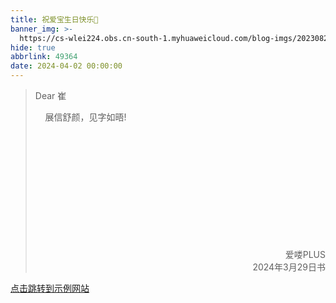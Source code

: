```yaml
---
title: 祝爱宝生日快乐🎉
banner_img: >-
  https://cs-wlei224.obs.cn-south-1.myhuaweicloud.com/blog-imgs/202308211940248.jpg
hide: true
abbrlink: 49364
date: 2024-04-02 00:00:00
---
```


> Dear 崔
>
> &nbsp;&nbsp;&nbsp;&nbsp;展信舒颜，见字如晤!
>
> &#160;&#160;&#160;&#160;
>
> &#160;&#160;&#160;&#160;
>
> &#160;&#160;&#160;&#160;
>
> &#160;&#160;&#160;&#160;
>
> &#160;&#160;&#160;&#160;
>
> &#160;&#160;&#160;&#160;
>
> <div>
>   <div style="text-align: right;">爱喽PLUS</div>
>   <div style="text-align: right;">2024年3月29日书</div>
> </div>									




<a href="https://cdn.jsdelivr.net/gh/wl2o2o/blogCdn/img/林俊杰-将故事写成我们.mp3" target="_blank">点击跳转到示例网站</a>

